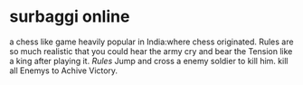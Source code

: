 # surbaggi online 
a chess like game heavily popular in India:where chess originated.
Rules are so much realistic that you could hear the army cry and bear the Tension like a king after playing it.
*Rules*
Jump and cross a enemy soldier to kill him.
kill all Enemys to Achive Victory.